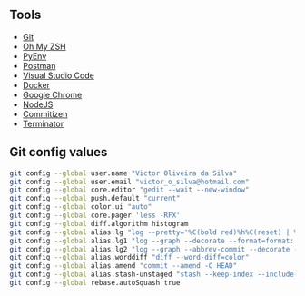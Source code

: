 
## Tools

- [Git](https://git-scm.com/book/en/v2/Getting-Started-Installing-Git)
- [Oh My ZSH](https://github.com/robbyrussell/oh-my-zsh)
- [PyEnv](https://github.com/pyenv/pyenv)
- [Postman](https://www.getpostman.com/apps)
- [Visual Studio Code](https://code.visualstudio.com/download)
- [Docker](https://www.docker.com/get-docker)
- [Google Chrome](https://www.google.com.br/chrome/)
- [NodeJS](https://nodejs.org/en/download/package-manager/#debian-and-ubuntu-based-linux-distributions)
- [Commitizen](https://github.com/commitizen/cz-cli)
- [Terminator](https://gnometerminator.blogspot.com.br/p/introduction.html)

## Git config values

```bash
git config --global user.name "Victor Oliveira da Silva"
git config --global user.email "victor_o_silva@hotmail.com"
git config --global core.editor "gedit --wait --new-window"
git config --global push.default "current"
git config --global color.ui "auto"
git config --global core.pager 'less -RFX'
git config --global diff.algorithm histogram
git config --global alias.lg "log --pretty='%C(bold red)%h%C(reset) | %C(bold cyan)%d%C(reset) %s %C(bold green)(%cr)%C(reset) %C(bold yellow)[%an]%C(reset)'"
git config --global alias.lg1 "log --graph --decorate --format=format:'%C(bold blue)%h%C(reset) %C(bold yellow)%d%C(reset) %s %C(cyan)%an%C(reset) %C(bold green)(%ar)%C(reset)' --all"
git config --global alias.lg2 "log --graph --abbrev-commit --decorate --format=format:'%C(bold blue)%h%C(reset) - %C(bold green)(%ar)%C(reset) %C(white)%s%C(reset) %C(dim white)- %an%C(reset)%C(bold yellow)%d%C(reset)'"
git config --global alias.worddiff "diff --word-diff=color"
git config --global alias.amend "commit --amend -C HEAD"
git config --global alias.stash-unstaged "stash --keep-index --include-untracked"
git config --global rebase.autoSquash true
```
